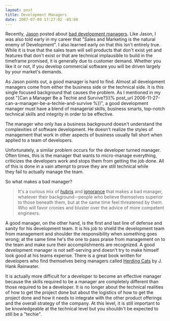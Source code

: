 ```yaml
---
layout: post
title: Development Managers
date: 2007-07-09 17:27:02 -05:00
---
```


Recently, [Jason](http://geekswithblogs.net/jasonfranks/Default.aspx) posted about [bad development managers](http://geekswithblogs.net/jasonfranks/archive/2007/07/08/Bad.Managers.aspx). Like Jason, I was also told early in my career that "Sales and Marketing is the natural enemy of Development". I also learned early on that this isn't entirely true. While it is true that the sales team will sell products that don't exist yet and features that don't exist or that are technical implausible to build in the timeframe promised, it is generally due to customer demand. Whether you like it or not, if you develop commercial software you will be driven largely by your market's demands.

As Jason points out, a good manager is hard to find. Almost all development managers come from either the business side or the technical side. It is this single focused background that causes the problem. As I mentioned in my post "[Can a Manager Be a Techie and Survive?]({% post_url 2006-11-27-can-a-manager-be-a-techie-and-survive %})", a good development manager must have a blend of managerial skills, business smarts, top-notch technical skills and integrity in order to be effective.

The manager who only has a business background doesn't understand the complexities of software development. He doesn't realize the styles of management that work in other aspects of business usually fall short when applied to a team of developers.

Unfortunately, a similar problem occurs for the developer turned manager. Often times, this is the manager that wants to micro-manage everything, criticizes the developers work and stops them from getting the job done. All of this is done in a vain attempt to prove they are still technical while they fail to actually manage the team. 

So what makes a bad manager? 

> It's a curious mix of [hubris](http://dictionary.reference.com/browse/hubris) and [ignorance](http://dictionary.reference.com/browse/ignorance) that makes a bad manager, whatever their background--people who believe themselves superior to those beneath them, but at the same time feel threatened by them. Who will favor cronies and bluster over the advice of more competent engineers.

A good manager, on the other hand, is the first and last line of defense and sanity for his development team. It is his job to shield the development team from management and shoulder the responsibility when something goes wrong; at the same time he's the one to pass praise from management on to the team and make sure their accomplishments are recognized. A good development manager is not self-serving and doesn't try to make himself look good at his teams expense. There is a great book written for developers who find themselves being managers called [Herding Cats](http://amzn.to/28JJVdl) by J. Hank Rainwater.

It is actually more difficult for a developer to become an effective manager because the skills required to be a manager are completely different than those required to be a developer. It is no longer about the technical realities of how to get the project done but about the logistics of how to get the project done and how it needs to integrate with the other product offerings and the overall strategy of the company. At this level, it is still important to be knowledgeable at the technical level but you shouldn't be expected to still be a "techie". 
